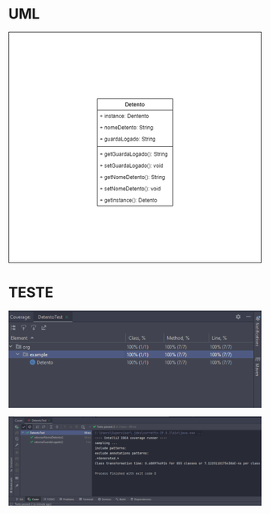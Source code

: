 <h1>UML</h1>

![singletonUML.png](singletonUML.png)

<h1>TESTE</h1>

![img.png](img.png)

![img_1.png](img_1.png)